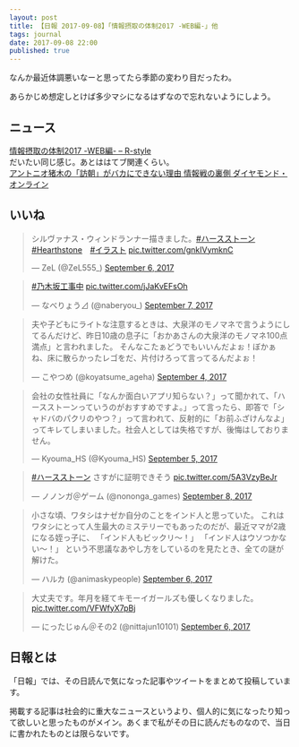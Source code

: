 ```yaml
---
layout: post
title: 【日報 2017-09-08】「情報摂取の体制2017 -WEB編-」他
tags: journal
date: 2017-09-08 22:00
published: true
---
```

なんか最近体調悪いなーと思ってたら季節の変わり目だったわ。

あらかじめ想定しとけば多少マシになるはずなので忘れないようにしよう。

## ニュース

<div class="news"><a href="https://rashita.net/blog/?p=22860" target="_blank">情報摂取の体制2017 -WEB編- – R-style</a>
<div class="newscomme">だいたい同じ感じ。あとははてブ関連くらい。</div>
</div>

<div class="news"><a href="http://diamond.jp/articles/-/141325" target="_blank">アントニオ猪木の「訪朝」がバカにできない理由 情報戦の裏側 ダイヤモンド・オンライン</a>
<div class="newscomme"></div>
</div>


## いいね

 
<blockquote class="twitter-tweet"><p lang="ja" dir="ltr">シルヴァナス・ウィンドランナー描きました。<a href="https://twitter.com/hashtag/%E3%83%8F%E3%83%BC%E3%82%B9%E3%82%B9%E3%83%88%E3%83%BC%E3%83%B3?src=hash">#ハースストーン</a>　<a href="https://twitter.com/hashtag/Hearthstone?src=hash">#Hearthstone</a>　<a href="https://twitter.com/hashtag/%E3%82%A4%E3%83%A9%E3%82%B9%E3%83%88?src=hash">#イラスト</a> <a href="https://t.co/gnkIVymknC">pic.twitter.com/gnkIVymknC</a></p>&mdash; ZeL (@ZeL555_) <a href="https://twitter.com/ZeL555_/status/905344156993675264">September 6, 2017</a></blockquote>
<script async src="//platform.twitter.com/widgets.js" charset="utf-8"></script>


<blockquote class="twitter-tweet"><p lang="und" dir="ltr"><a href="https://twitter.com/hashtag/%E4%B9%83%E6%9C%A8%E5%9D%82%E5%B7%A5%E4%BA%8B%E4%B8%AD?src=hash">#乃木坂工事中</a> <a href="https://t.co/jJaKvEFsOh">pic.twitter.com/jJaKvEFsOh</a></p>&mdash; なべりょう⊿ (@naberyou_) <a href="https://twitter.com/naberyou_/status/905747504632696832">September 7, 2017</a></blockquote>
<script async src="//platform.twitter.com/widgets.js" charset="utf-8"></script>


<blockquote class="twitter-tweet"><p lang="ja" dir="ltr">夫や子どもにライトな注意するときは、大泉洋のモノマネで言うようにしてるんだけど、昨日10歳の息子に「おかあさんの大泉洋のモノマネ100点満点」と言われました。
そんなこたぁどうでもいいんだよぉ！ぼかぁね、床に散らかったレゴをだ、片付けろって言ってるんだよぉ！</p>&mdash; こやつめ (@koyatsume_ageha) <a href="https://twitter.com/koyatsume_ageha/status/904747895508811777">September 4, 2017</a></blockquote>
<script async src="//platform.twitter.com/widgets.js" charset="utf-8"></script>


<blockquote class="twitter-tweet"><p lang="ja" dir="ltr">会社の女性社員に「なんか面白いアプリ知らない？」って聞かれて、「ハースストーンっていうのがおすすめですよ。」って言ったら、即答で「シャドバのパクリのやつ？」って言われて、反射的に「お前ふざけんなよ」ってキレてしまいました。社会人としては失格ですが、後悔はしておりません。</p>&mdash; Kyouma_HS (@Kyouma_HS) <a href="https://twitter.com/Kyouma_HS/status/904964205442285570">September 5, 2017</a></blockquote>
<script async src="//platform.twitter.com/widgets.js" charset="utf-8"></script>


<blockquote class="twitter-tweet"><p lang="ja" dir="ltr"><a href="https://twitter.com/hashtag/%E3%83%8F%E3%83%BC%E3%82%B9%E3%82%B9%E3%83%88%E3%83%BC%E3%83%B3?src=hash">#ハースストーン</a>
さすがに証明できそう <a href="https://t.co/5A3VzyBeJr">pic.twitter.com/5A3VzyBeJr</a></p>&mdash; ノノンガ＠ゲーム (@nononga_games) <a href="https://twitter.com/nononga_games/status/906090476968620032">September 8, 2017</a></blockquote>
<script async src="//platform.twitter.com/widgets.js" charset="utf-8"></script>


<blockquote class="twitter-tweet"><p lang="ja" dir="ltr">小さな頃、ワタシはナゼか自分のことをインド人と思っていた。
これはワタシにとって人生最大のミステリーでもあったのだが、最近ママが2歳になる姪っ子に、
「インド人もビックリ〜！」
「インド人はウソつかない〜！」
という不思議なあやし方をしているのを見たとき、全ての謎が解けた。</p>&mdash; ハルカ (@animaskypeople) <a href="https://twitter.com/animaskypeople/status/905361332358135808">September 6, 2017</a></blockquote>
<script async src="//platform.twitter.com/widgets.js" charset="utf-8"></script>


<blockquote class="twitter-tweet"><p lang="ja" dir="ltr">大丈夫です。年月を経てキモーイガールズも優しくなりました。 <a href="https://t.co/VFWfyX7pBj">pic.twitter.com/VFWfyX7pBj</a></p>&mdash; にったじゅん＠その2 (@nittajun10101) <a href="https://twitter.com/nittajun10101/status/905419716973404160">September 6, 2017</a></blockquote>
<script async src="//platform.twitter.com/widgets.js" charset="utf-8"></script>


## 日報とは

「日報」では、その日読んで気になった記事やツイートをまとめて投稿しています。

掲載する記事は社会的に重大なニュースというより、個人的に気になったり知って欲しいと思ったものがメイン。あくまで私がその日に読んだものなので、当日に書かれたものとは限らないです。
